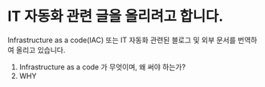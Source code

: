 # IT 자동화 관련 글을 올리려고 합니다.
Infrastructure as a code(IAC) 또는 IT 자동화 관련된 블로그 및 외부 문서를 번역하여 올리고 있습니다.

1. Infrastructure as a code 가 무엇이며, 왜 써야 하는가?
2. WHY

